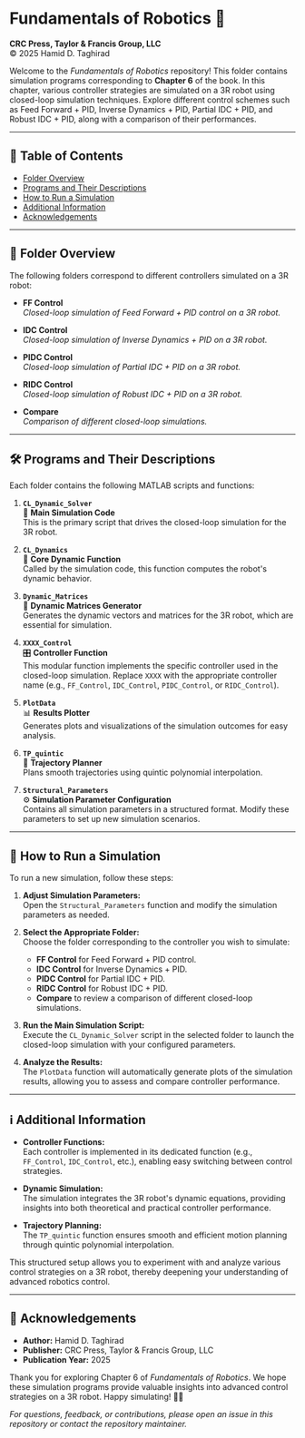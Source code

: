 # Fundamentals of Robotics 🤖

**CRC Press, Taylor & Francis Group, LLC**  
© 2025 Hamid D. Taghirad

Welcome to the *Fundamentals of Robotics* repository! This folder contains simulation programs corresponding to **Chapter 6** of the book. In this chapter, various controller strategies are simulated on a 3R robot using closed-loop simulation techniques. Explore different control schemes such as Feed Forward + PID, Inverse Dynamics + PID, Partial IDC + PID, and Robust IDC + PID, along with a comparison of their performances.

---

## 📑 Table of Contents

- [Folder Overview](#folder-overview)
- [Programs and Their Descriptions](#programs-and-their-descriptions)
- [How to Run a Simulation](#how-to-run-a-simulation)
- [Additional Information](#additional-information)
- [Acknowledgements](#acknowledgements)

---

## 📂 Folder Overview

The following folders correspond to different controllers simulated on a 3R robot:

- **FF Control**  
  *Closed-loop simulation of Feed Forward + PID control on a 3R robot.*

- **IDC Control**  
  *Closed-loop simulation of Inverse Dynamics + PID on a 3R robot.*

- **PIDC Control**  
  *Closed-loop simulation of Partial IDC + PID on a 3R robot.*

- **RIDC Control**  
  *Closed-loop simulation of Robust IDC + PID on a 3R robot.*

- **Compare**  
  *Comparison of different closed-loop simulations.*

---

## 🛠️ Programs and Their Descriptions

Each folder contains the following MATLAB scripts and functions:

1. **`CL_Dynamic_Solver`**  
   🧩 **Main Simulation Code**  
   This is the primary script that drives the closed-loop simulation for the 3R robot.

2. **`CL_Dynamics`**  
   🔧 **Core Dynamic Function**  
   Called by the simulation code, this function computes the robot's dynamic behavior.

3. **`Dynamic_Matrices`**  
   📐 **Dynamic Matrices Generator**  
   Generates the dynamic vectors and matrices for the 3R robot, which are essential for simulation.

4. **`XXXX_Control`**  
   🎛️ **Controller Function**  
   This modular function implements the specific controller used in the closed-loop simulation. Replace `XXXX` with the appropriate controller name (e.g., `FF_Control`, `IDC_Control`, `PIDC_Control`, or `RIDC_Control`).

5. **`PlotData`**  
   📊 **Results Plotter**  
   Generates plots and visualizations of the simulation outcomes for easy analysis.

6. **`TP_quintic`**  
   🚀 **Trajectory Planner**  
   Plans smooth trajectories using quintic polynomial interpolation.

7. **`Structural_Parameters`**  
   ⚙️ **Simulation Parameter Configuration**  
   Contains all simulation parameters in a structured format. Modify these parameters to set up new simulation scenarios.

---

## 🚀 How to Run a Simulation

To run a new simulation, follow these steps:

1. **Adjust Simulation Parameters:**  
   Open the `Structural_Parameters` function and modify the simulation parameters as needed.

2. **Select the Appropriate Folder:**  
   Choose the folder corresponding to the controller you wish to simulate:
   - **FF Control** for Feed Forward + PID control.
   - **IDC Control** for Inverse Dynamics + PID.
   - **PIDC Control** for Partial IDC + PID.
   - **RIDC Control** for Robust IDC + PID.
   - **Compare** to review a comparison of different closed-loop simulations.

3. **Run the Main Simulation Script:**  
   Execute the `CL_Dynamic_Solver` script in the selected folder to launch the closed-loop simulation with your configured parameters.

4. **Analyze the Results:**  
   The `PlotData` function will automatically generate plots of the simulation results, allowing you to assess and compare controller performance.

---

## ℹ️ Additional Information

- **Controller Functions:**  
  Each controller is implemented in its dedicated function (e.g., `FF_Control`, `IDC_Control`, etc.), enabling easy switching between control strategies.

- **Dynamic Simulation:**  
  The simulation integrates the 3R robot's dynamic equations, providing insights into both theoretical and practical controller performance.

- **Trajectory Planning:**  
  The `TP_quintic` function ensures smooth and efficient motion planning through quintic polynomial interpolation.

This structured setup allows you to experiment with and analyze various control strategies on a 3R robot, thereby deepening your understanding of advanced robotics control.

---

## 🙏 Acknowledgements

- **Author:** Hamid D. Taghirad  
- **Publisher:** CRC Press, Taylor & Francis Group, LLC  
- **Publication Year:** 2025

Thank you for exploring Chapter 6 of *Fundamentals of Robotics*. We hope these simulation programs provide valuable insights into advanced control strategies on a 3R robot. Happy simulating! 🤖✨

*For questions, feedback, or contributions, please open an issue in this repository or contact the repository maintainer.*
